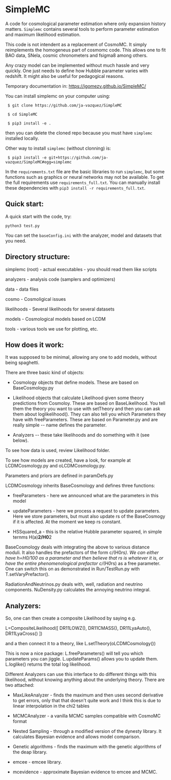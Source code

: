 SimpleMC
==========

A code for cosmological parameter estimation where only
expansion history matters. `Simplemc` contains several tools 
to perform parameter estimation and maximum likelihood estimation. 

This code is not intendent as a replacement of CosmoMC. It simply
reimplements the homogeneus
part of cosmomc code. This allows one to
fit BAO data, SNeIa, cosmic chronometers and fsigma8 among others. 

Any crazy model can be implemented without much hassle and very quickly. 
One just needs to define
how Hubble parameter varies with redshift. It might also be useful for
pedagogical reasons.

Temporary documentation in: https://igomezv.github.io/SimpleMC/ 

You can install simplemc on your computer using:

     $ git clone https://github.com/ja-vazquez/SimpleMC 
          
     $ cd SimpleMC
     
     $ pip3 install -e .

then you can delete the cloned repo because you must have `simplemc` installed locally. 

Other way to install `simplemc` (without clonning) is:

     $ pip3 install -e git+https://github.com/ja-vazquez/SimpleMC#egg=simplemc


In the `requirements.txt` file are the basic libraries to run `simplemc`, but some functions such as graphics or neural networks may not be available. To get the full requirements use `requirements_full.txt`. You can manually install these dependencies with `pip3 install -r requirements_full.txt`.



Quick start:
------------

A quick start with the code, try:

`python3 test.py` 


You can set the `baseConfig.ini` with the analyzer, model and datasets that
you need. 


Directory structure:
--------------------
simplemc (root) - actual executables - you should read them like scripts

analyzers - analysis code (samplers and optimizers)

data - data files 

cosmo - Cosmoligical issues

likelihoods - Several likelihoods for several datasets

models - Cosmological models based on LCDM 

tools - various tools we use for plotting, etc. 



How does it work:
-----------------

It was supposed to be minimal, allowing any one to add models, without
being spaghetti.

There are three basic kind of objects:

- Cosmology objects that define models. These are based on
BaseCosmology.py 

- Likelihood objects that calculate Likelihood given some theory
predictions from Cosmoloy. These are based on BaseLikelihood. You tell
them the theory you want to use with setTheory and then you can ask
them about loglikelihood(). They can also tell you which Parameters
they have with freeParameters. These are based on Parameter.py and are
really simple -- name defines the parameter.

- Analyzers -- these take likelihoods and do something with it (see below).

To see how data is used, review Likelihood folder. 

To see how models are created, have a look, for example at
LCDMCosmology.py and oLCDMCosmology.py.

Parameters and priors are defined in paramDefs.py

LCDMCosmology inherits BaseCosmology and defines three functions:

- freeParameters - here we announced what are the parameters in this
model

- updateParameters - here we process a request to update
parameters. Here we store parameters, but must also update rs of the
BaseCosmogy if it is affected. At the moment we keep rs constant.

- HSSquared_a - this is the relative Hubble parameter squared, 
              in simple ternms H(a)**2/H0**2

BaseCosmology deals with integrating the above to various distance
moduli. It also handles the prefactors of the form c/(H0*rs). We can
either have h=H0/100 as a parameter and then believe that rs is
whatever it is, or have the entire phenomenological prefactor
c/(H0*rs) as a free parameter. One can switch this on as demonstrated
in Run/TestRun.py with T.setVaryPrefactor().

RadiationAndNeutrinos.py deals with, well, radiation and neutrino components.
NuDensity.py calculates the annoying neutrino integral.


Analyzers:
----------

So, one can then create a composite Likelihood by saying e.g.

L=CompositeLikelihood([
    DR11LOWZ(),
    DR11CMASS(),
    DR11LyaAuto(),
    DR11LyaCross()
    ])

and a then connect it to a theory, like 
L.setTheory(oLCDMCosmology())

This is now a nice package:
L.freeParameters() will tell you which parameters you can jiggle.
L.updateParams() allows you to update them.
L.loglike() returns the total log likelihood.

Different Analyzers can use this interface to  do different things
with this likelihood, without knowing anything about the underlying
theory. There are two attached:

- MaxLikeAnalyzer - finds the maximum and then uses second derivative to
get errors, only that that doesn't quite work and I think this is due
to linear interpolation in the chi2 tables

- MCMCAnalyzer - a vanilla MCMC samples compatible with CosmoMC format

- Nested Sampling - through a modified version of the dynesty library. 
It calculates Bayesian evidence and allows model comparison.

- Genetic algorithms - finds the maximum with the genetic algorithms of the deap library.

- emcee - emcee library.

- mcevidence - approximate Bayesian evidence to emcee and MCMC. 



